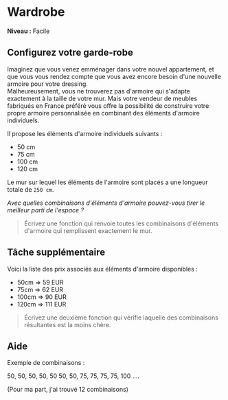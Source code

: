 # Wardrobe

**Niveau :** Facile

## Configurez votre garde-robe

Imaginez que vous venez emménager dans votre nouvel appartement, et que vous vous rendez compte que vous avez encore besoin d'une nouvelle armoire pour votre dressing.  
Malheureusement, vous ne trouverez pas d'armoire qui s'adapte exactement à la taille de votre mur. Mais votre vendeur de meubles fabriqués en France préféré vous offre la possibilité de construire votre propre armoire personnalisée en combinant des éléments d'armoire individuels.

Il propose les éléments d'armoire individuels suivants :  
 - 50 cm
 - 75 cm
 - 100 cm
 - 120 cm
 
Le mur sur lequel les éléments de l'armoire sont placés a une longueur totale de `250 cm`. 

_Avec quelles combinaisons d'éléments d'armoire pouvez-vous tirer le meilleur parti de l'espace ?_

> Écrivez une fonction qui renvoie toutes les combinaisons d'éléments d'armoire qui remplissent exactement le mur.

## Tâche supplémentaire

Voici la liste des prix associés aux éléments d'armoire disponibles :

 - 50cm => 59 EUR
 - 75cm => 62 EUR
 - 100cm => 90 EUR
 - 120cm => 111 EUR

> Écrivez une deuxième fonction qui vérifie laquelle des combinaisons résultantes est la moins chère.

## Aide

Exemple de combinaisons : 

50, 50, 50, 50, 50
50, 50, 75, 75,
75, 75, 100
....

(Pour ma part, j'ai trouvé 12 combinaisons)